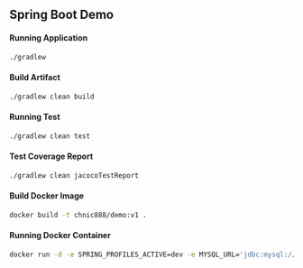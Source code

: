 ## Spring Boot Demo

#### Running Application
```bash
./gradlew
```

#### Build Artifact
```bash
./gradlew clean build
```

#### Running Test
```bash
./gradlew clean test
```

#### Test Coverage Report
```bash
./gradlew clean jacocoTestReport
```

#### Build Docker Image
```bash
docker build -t chnic888/demo:v1 .
```

#### Running Docker Container
```bash
docker run -d -e SPRING_PROFILES_ACTIVE=dev -e MYSQL_URL='jdbc:mysql://xxx.xxx.xxx.xxx:3306/test?allowPublicKeyRetrieval=true&useSSL=false' -e MYSQL_USERNAME=root -e MYSQL_PASSWORD=root chnic888/demo:v1 
```
